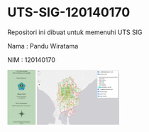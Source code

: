 # UTS-SIG-120140170
Repositori ini dibuat untuk memenuhi UTS SIG

Nama  : Pandu Wiratama

NIM   : 120140170

<img src=https://github.com/PanduWiratama/UTS-SIG-120140170/blob/main/web.png width=50% height=50%>
